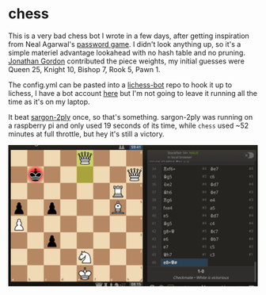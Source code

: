 # chess

This is a very bad chess bot I wrote in a few days, after getting inspiration from Neal Agarwal's [password game](https://neal.fun/password-game/). I didn't look anything up, so it's a simple materiel advantage lookahead with no hash table and no pruning. [Jonathan Gordon](https://www.linkedin.com/in/jonathan-a-gordon/) contributed the piece weights, my initial guesses were Queen 25, Knight 10, Bishop 7, Rook 5, Pawn 1.

The config.yml can be pasted into a [lichess-bot](https://github.com/lichess-bot-devs/lichess-bot) repo to hook it up to lichess, I have a bot account [here](https://lichess.org/@/nilesrogoff_chessbot) but I'm not going to leave it running all the time as it's on my laptop.

It beat [sargon-2ply](https://lichess.org/rnLCRDqW0iG0) once, so that's something. sargon-2ply was running on a raspberry pi and only used 19 seconds of its time, while `chess` used ~52 minutes at full throttle, but hey it's still a victory.

[![](rnLCRDqW0iG0.png)](https://lichess.org/rnLCRDqW0iG0)
